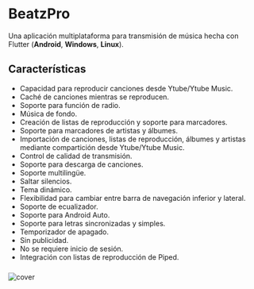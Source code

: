 # BeatzPro
Una aplicación multiplataforma para transmisión de música hecha con Flutter (**Android**, **Windows**, **Linux**).

## Características
* Capacidad para reproducir canciones desde Ytube/Ytube Music.
* Caché de canciones mientras se reproducen.
* Soporte para función de radio.
* Música de fondo.
* Creación de listas de reproducción y soporte para marcadores.
* Soporte para marcadores de artistas y álbumes.
* Importación de canciones, listas de reproducción, álbumes y artistas mediante compartición desde Ytube/Ytube Music.
* Control de calidad de transmisión.
* Soporte para descarga de canciones.
* Soporte multilingüe.
* Saltar silencios.
* Tema dinámico.
* Flexibilidad para cambiar entre barra de navegación inferior y lateral.
* Soporte de ecualizador.
* Soporte para Android Auto.
* Soporte para letras sincronizadas y simples.
* Temporizador de apagado.
* Sin publicidad.
* No se requiere inicio de sesión.
* Integración con listas de reproducción de Piped.

###
![cover](https://github.com/user-attachments/assets/4bc8b4cd-cd5e-472e-80e1-52b9ea90b5f4)




